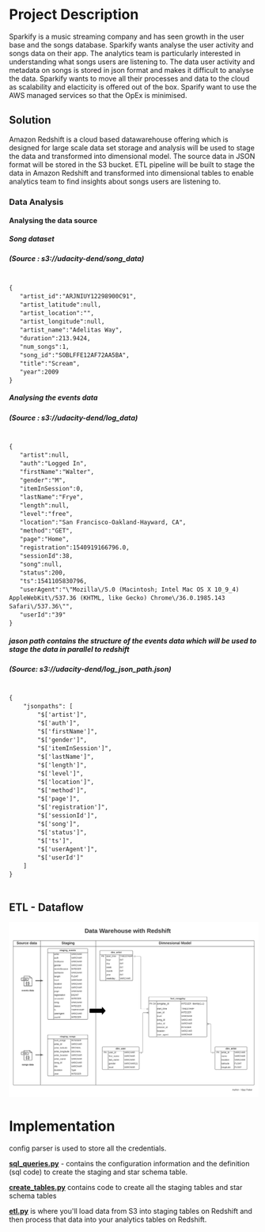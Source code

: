 # Project Description

Sparkify is a music streaming company and has seen growth in the user base and the songs database. Sparkify wants analyse the user activity and songs data on their app. The analytics team is particularly interested in understanding what songs users are listening to. The data user activity and metadata on songs is stored in json format and makes it difficult to analyse the data. 
Sparkify wants to move all their processes and data to the cloud as scalability and elacticity is offered out of the box. Sparify want to use the AWS managed services so that the OpEx is minimised. 

## Solution

Amazon Redshift is a cloud based datawarehouse offering which is designed for large scale data set storage and analysis will be used to stage the data and transformed into dimensional model. The source data in JSON format will be stored in the S3 bucket. ETL pipeline will be built to stage the data in Amazon Redshift and transformed into dimensional tables to enable analytics team to find insights about songs users are listening to.

### Data Analysis


#### Analysing the data source 

##### Song dataset 
##### (Source : s3://udacity-dend/song_data)

<code>
{
   "artist_id":"ARJNIUY12298900C91",
   "artist_latitude":null,
   "artist_location":"",
   "artist_longitude":null,
   "artist_name":"Adelitas Way",
   "duration":213.9424,
   "num_songs":1,
   "song_id":"SOBLFFE12AF72AA5BA",
   "title":"Scream",
   "year":2009
}
</code>

##### Analysing the events data 
##### (Source : s3://udacity-dend/log_data)

<code>
{
   "artist":null,
   "auth":"Logged In",
   "firstName":"Walter",
   "gender":"M",
   "itemInSession":0,
   "lastName":"Frye",
   "length":null,
   "level":"free",
   "location":"San Francisco-Oakland-Hayward, CA",
   "method":"GET",
   "page":"Home",
   "registration":1540919166796.0,
   "sessionId":38,
   "song":null,
   "status":200,
   "ts":1541105830796,
   "userAgent":"\"Mozilla\/5.0 (Macintosh; Intel Mac OS X 10_9_4) AppleWebKit\/537.36 (KHTML, like Gecko) Chrome\/36.0.1985.143 Safari\/537.36\"",
   "userId":"39"
}
</code>

##### jason path contains the structure of the events data which will be used to stage the data in parallel to redshift
##### (Source: s3://udacity-dend/log_json_path.json)

<code>
{
    "jsonpaths": [
        "$['artist']",
        "$['auth']",
        "$['firstName']",
        "$['gender']",
        "$['itemInSession']",
        "$['lastName']",
        "$['length']",
        "$['level']",
        "$['location']",
        "$['method']",
        "$['page']",
        "$['registration']",
        "$['sessionId']",
        "$['song']",
        "$['status']",
        "$['ts']",
        "$['userAgent']",
        "$['userId']"
    ]
}

</code>

## ETL - Dataflow

![](DW_with_RedShift.jpeg)


# Implementation

config parser is used to store all the credentials.

**[sql_queries.py](sql_queries.py)** - contains the configuration information and the definition (sql code) to create the staging and star schema table. 


**[create_tables.py](create_tables.py)** contains code to create all the staging tables and star schema tables 


**[etl.py](etl.py)** is where you'll load data from S3 into staging tables on Redshift and then process that data into your analytics tables on Redshift.

